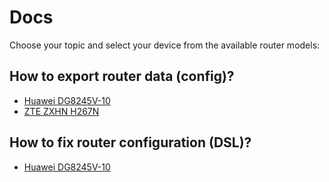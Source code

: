 # Docs

Choose your topic and select your device from the available router models:

## How to export router data (config)?

- [Huawei DG8245V-10](./docs/Huawei-DG8245V-10-Export.md)
- [ZTE ZXHN H267N](./docs/ZTE-ZXHN-H267N-Export.md)

## How to fix router configuration (DSL)?

- [Huawei DG8245V-10](./docs/Huawei-DG8245V-10-Config.md)

